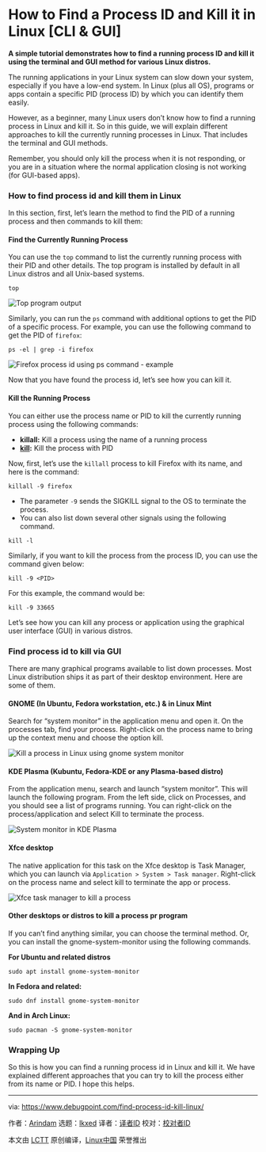 [#]: subject: "How to Find a Process ID and Kill it in Linux [CLI & GUI]"
[#]: via: "https://www.debugpoint.com/find-process-id-kill-linux/"
[#]: author: "Arindam https://www.debugpoint.com/author/admin1/"
[#]: collector: "lkxed"
[#]: translator: "yzuowei"
[#]: reviewer: " "
[#]: publisher: " "
[#]: url: " "

How to Find a Process ID and Kill it in Linux [CLI & GUI]
======

**A simple tutorial demonstrates how to find a running process ID and kill it using the terminal and GUI method for various Linux distros.**

The running applications in your Linux system can slow down your system, especially if you have a low-end system. In Linux (plus all OS), programs or apps contain a specific PID (process ID) by which you can identify them easily.

However, as a beginner, many Linux users don’t know how to find a running process in Linux and kill it. So in this guide, we will explain different approaches to kill the currently running processes in Linux. That includes the terminal and GUI methods.

Remember, you should only kill the process when it is not responding, or you are in a situation where the normal application closing is not working (for GUI-based apps).

### How to find process id and kill them in Linux

In this section, first, let’s learn the method to find the PID of a running process and then commands to kill them:

#### Find the Currently Running Process

You can use the `top` command to list the currently running process with their PID and other details. The top program is installed by default in all Linux distros and all Unix-based systems.

```
top
```

![Top program output][1]

Similarly, you can run the `ps` command with additional options to get the PID of a specific process. For example, you can use the following command to get the PID of `firefox`:

```
ps -el | grep -i firefox
```

![Firefox process id using ps command - example][2]

Now that you have found the process id, let’s see how you can kill it.

#### Kill the Running Process

You can either use the process name or PID to kill the currently running process using the following commands: 

- **killall:** Kill a process using the name of a running process
- **[kill][3]:** Kill the process with PID

Now, first, let’s use the `killall` process to kill Firefox with its name, and here is the command:

```
killall -9 firefox
```

- The parameter `-9` sends the SIGKILL signal to the OS to terminate the process.
- You can also list down several other signals using the following command.

```
kill -l
```

Similarly, if you want to kill the process from the process ID, you can use the command given below: 

```
kill -9 <PID>
```

For this example, the command would be:

```
kill -9 33665
```

Let’s see how you can kill any process or application using the graphical user interface (GUI) in various distros.

### Find process id to kill via GUI

There are many graphical programs available to list down processes. Most Linux distribution ships it as part of their desktop environment. Here are some of them.

#### GNOME (In Ubuntu, Fedora workstation, etc.) & in Linux Mint

Search for “system monitor” in the application menu and open it. On the processes tab, find your process. Right-click on the process name to bring up the context menu and choose the option kill.

![Kill a process in Linux using gnome system monitor][4]

#### KDE Plasma (Kubuntu, Fedora-KDE or any Plasma-based distro)

From the application menu, search and launch “system monitor”. This will launch the following program. From the left side, click on Processes, and you should see a list of programs running. You can right-click on the process/application and select Kill to terminate the process.

![System monitor in KDE Plasma][5]

#### Xfce desktop

The native application for this task on the Xfce desktop is Task Manager, which you can launch via `Application > System > Task manager`. Right-click on the process name and select kill to terminate the app or process.

![Xfce task manager to kill a process][6]

#### Other desktops or distros to kill a process pr program

If you can’t find anything similar, you can choose the terminal method. Or, you can install the gnome-system-monitor using the following commands.

**For Ubuntu and related distros**

```
sudo apt install gnome-system-monitor
```

**In Fedora and related:**

```
sudo dnf install gnome-system-monitor
```

**And in Arch Linux:**

```
sudo pacman -S gnome-system-monitor
```

### Wrapping Up

So this is how you can find a running process id in Linux and kill it. We have explained different approaches that you can try to kill the process either from its name or PID. I hope this helps.

--------------------------------------------------------------------------------

via: https://www.debugpoint.com/find-process-id-kill-linux/

作者：[Arindam][a]
选题：[lkxed][b]
译者：[译者ID](https://github.com/译者ID)
校对：[校对者ID](https://github.com/校对者ID)

本文由 [LCTT](https://github.com/LCTT/TranslateProject) 原创编译，[Linux中国](https://linux.cn/) 荣誉推出

[a]: https://www.debugpoint.com/author/admin1/
[b]: https://github.com/lkxed
[1]: https://www.debugpoint.com/wp-content/uploads/2022/12/Top-program-output.jpg
[2]: https://www.debugpoint.com/wp-content/uploads/2022/12/Firefox-process-id-using-ps-command-example.jpg
[3]: https://linux.die.net/man/1/kill
[4]: https://www.debugpoint.com/wp-content/uploads/2022/12/Kill-a-process-in-Linux-using-gnome-system-monitor.jpg
[5]: https://www.debugpoint.com/wp-content/uploads/2022/12/System-monitor-in-KDE-Plasma.jpg
[6]: https://www.debugpoint.com/wp-content/uploads/2022/12/Xfce-task-manager-to-kill-a-process.jpg
